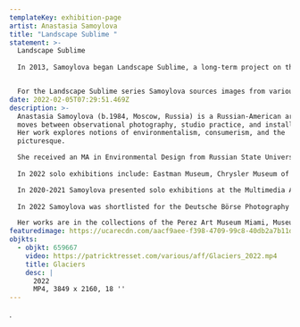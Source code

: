 ```yaml
---
templateKey: exhibition-page
artist: Anastasia Samoylova
title: "Landscape Sublime "
statement: >-
  Landscape Sublime 
   
  In 2013, Samoylova began Landscape Sublime, a long-term project on the pictorial conventions through which natural and manmade landscapes are depicted and understood. Whether on popular image-sharing social media websites or in advertisements that permeate booming cities, landscapes are portrayed in idealized colors and perfect light. Conformist and conventional, such depictions are less about real places than the feelings they are meant to evoke. The algorithms of popular taste and fantasy have taken to an extreme those notions of the sublime landscape that first took hold in western art in the 18th century. 


  For the Landscape Sublime series Samoylova sources images from various online platforms as well as her own archive. These are grouped by subject (for example, ‘mountains’, ‘wildfires’, ‘glaciers’ or ‘real estate billboards’). They are then printed out, sculpted into temporary installations, and re-photographed. The final still-life images appear to be somewhere between physicality and the illusion of a computer-generated space. Informed by Russian Constructivism and the feeling of tumultuous social change it evoked, Samoylova’s tableaux offer a layered and complex commentary on the delirious power of images to shape our understanding of the world. 
date: 2022-02-05T07:29:51.469Z
description: >-
  Anastasia Samoylova (b.1984, Moscow, Russia) is a Russian-American artist who
  moves between observational photography, studio practice, and installation.
  Her work explores notions of environmentalism, consumerism, and the
  picturesque. 

  She received an MA in Environmental Design from Russian State University for the Humanities and an MFA from Bradley University.
   
  In 2022 solo exhibitions include: Eastman Museum, Chrysler Museum of Art, and HistoryMiami Museum. 

  In 2020-2021 Samoylova presented solo exhibitions at the Multimedia Art Museum, Moscow; Orlando Museum of Art; and Contemporary Museum of Art, Tampa; recent group exhibitions include: America in Crisis at the Saatchi Gallery, London, UK, 2022; After Us: The Flood at the Kunst Haus Wien, 2021. In 2020 her work was included in the Biennale for Contemporary Photography at the Kunsthalle Mannheim and Wilhelm-Hack Museum, Germany.
   
  In 2022 Samoylova was shortlisted for the Deutsche Börse Photography Foundation Prize. In 2021 she was the recipient of the inaugural KBr Photo Award from the Fundación MAPFRE, Spain. Published monographs include Floridas (Steidl, 2022) and FloodZone (Steidl, 2019). 

  Her works are in the collections of the Perez Art Museum Miami, Museum of Contemporary Photography Chicago, and Vontobel Art Collection
featuredimage: https://ucarecdn.com/aacf9aee-f398-4709-99c8-40db2a7b11d1/
objkts:
  - objkt: 659667
    video: https://patricktresset.com/various/aff/Glaciers_2022.mp4
    title: Glaciers
    desc: |
      2022
      MP4, 3849 x 2160, 18 ''
---
```

.
